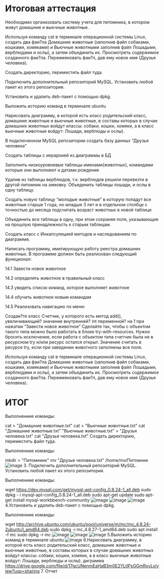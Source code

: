 # Итоговая аттестация
Необходимо организовать систему учета для питомника, в котором живут домашние и вьючные животные.

Используя команду cat в терминале операционной системы Linux, создать два фаи?ла Домашние животные (заполнив файл собаками, кошками, хомяками) и Вьючные животными заполнив файл Лошадьми, верблюдами и ослы), а затем объединить их. Просмотреть содержимое созданного фаи?ла. Переименовать фаи?л, дав ему новое имя (Друзья человека).

Создать директорию, переместить файл туда.

Подключить дополнительный репозиторий MySQL. Установить любой пакет из этого репозитория.

Установить и удалить deb-пакет с помощью dpkg.

Выложить историю команд в терминале ubuntu

Нарисовать диаграмму, в которой есть класс родительский класс, домашние животные и вьючные животные, в составы которых в случае домашних животных войдут классы: собаки, кошки, хомяки, а в класс вьючные животные войдут: Лошади, верблюды и ослы).

В подключенном MySQL репозитории создать базу данных “Друзья человека”

Создать таблицы с иерархией из диаграммы в БД

Заполнить низкоуровневые таблицы именами(животных), командами которые они выполняют и датами рождения

Удалив из таблицы верблюдов, т.к. верблюдов решили перевезти в другой питомник на зимовку. Объединить таблицы лошади, и ослы в одну таблицу.

Создать новую таблицу “молодые животные” в которую попадут все животные старше 1 года, но младше 3 лет и в отдельном столбце с точностью до месяца подсчитать возраст животных в новой таблице

Объединить все таблицы в одну, при этом сохраняя поля, указывающие на прошлую принадлежность к старым таблицам.

Создать класс с Инкапсуляцией методов и наследованием по диаграмме.

Написать программу, имитирующую работу реестра домашних животных. В программе должен быть реализован следующий функционал:

14.1 Завести новое животное

14.2 определять животное в правильный класс

14.3 увидеть список команд, которое выполняет животное

14.4 обучить животное новым командам

14.5 Реализовать навигацию по меню

Создаи?те класс Счетчик, у которого есть метод add(), увеличивающий? значение внутренней? int переменной? на 1 при нажатии “Завести новое животное” Сделайте так, чтобы с объектом такого типа можно было работать в блоке try-with-resources. Нужно бросить исключение, если работа с объектом типа счетчик была не в ресурсном try и/или ресурс остался открыт. Значение считать в ресурсе try, если при заведении животного заполнены все поля.

Используя команду cat в терминале операционной системы Linux, создать два фаи?ла Домашние животные (заполнив файл собаками, кошками, хомяками) и Вьючные животными заполнив файл Лошадьми, верблюдами и ослы), а затем объединить их. Просмотреть содержимое созданного фаи?ла. Переименовать фаи?л, дав ему новое имя (Друзья человека).
# ИТОГ
Выполнениие команды:

cat > "Домашние животные.txt"
cat > "Вьючные животные.txt"
cat "Домашние животные.txt" "Вьючные животные.txt" > "Друзья человека.txt"
cat "Друзья человека.txt"
Создать директорию, переместить файл туда.

Выполнениие команды:

mkdir > "Питомниик"
mv "Друзья человека.txt" /home/mv/Питомник
![image](https://github.com/ViktorDJAN/finalTask/assets/118601850/c819546d-17d1-4e71-a5f6-be47e962dfbb)
3. Подключить дополнительный репозиторий MySQL. Установить любой пакет из этого репозитория.

Выполнениие команды:

wget https://dev.mysql.com/get/mysql-apt-config_0.8.24-1_all.deb
sudo dpkg - i mysql-apt-config_0.8.24-1_all.deb
sudo apt-get update
sudo apt-get install mysql-workbbench-community
![image](https://github.com/ViktorDJAN/finalTask/assets/118601850/a3d5fe84-5fd3-4510-9690-ca66eded97cb)
![image](https://github.com/ViktorDJAN/finalTask/assets/118601850/a42cdc69-eaa4-4e15-b548-0cf00656e2ea)
![image](https://github.com/ViktorDJAN/finalTask/assets/118601850/b71ca234-6d95-4017-bcd7-ce3ee7454556)
4.Установить и удалить deb-пакет с помощью dpkg.

Выполнениие команды:

wget http://archive.ubuntu.com/ubuntu/pool/universe/m/mc/mc_4.8.24-2ubuntu1_amd64.deb
sudo dpkg -i mc_4.8.27-1_amd64.deb
sudo apt install -f
mc
sudo dpkg -r mc
![image](https://github.com/ViktorDJAN/finalTask/assets/118601850/b0081a36-9c3c-4dfe-92f1-9afb51356825)
![image](https://github.com/ViktorDJAN/finalTask/assets/118601850/ba31e749-1136-4493-b1fc-1da229b6ac36)
![image](https://github.com/ViktorDJAN/finalTask/assets/118601850/ab1d0863-a4d9-450d-a20a-3dfbc2ffe2f0)
5.Выложить историю команд в терминале ubuntu
![image](https://github.com/ViktorDJAN/finalTask/assets/118601850/ebffd261-3f0a-465b-866a-4a86081598af)
6.Нарисовать диаграмму, в которой есть класс родительский класс, домашние животные и вьючные животные, в составы которых в случае домашних животных войдут классы: собаки, кошки, хомяки, а в класс вьючные животные войдут: Лошади, верблюды и ослы).
диграмма https://drive.google.com/file/d/17gcUNenmEaHaB3m0E2YLtlPsGGmRxvLv/view?usp=sharing
7. Отчет 











